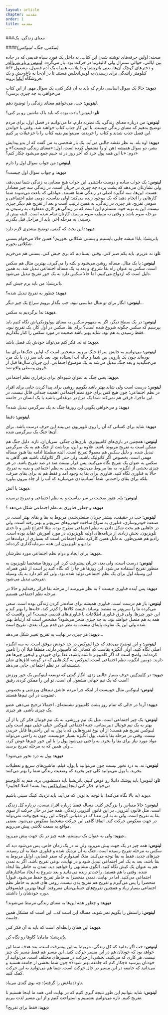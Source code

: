 ```yaml
---
layout: article
chapter: مقدمه
order: 1
title: مقدمه
---
```

###معنای زندگی، یک

####*(سکس، جنگ، لینوکس)*

صحنه: اولین جرقه‌های نوشته شدن این کتاب، به داخل یک فورد سیاه قدیمی که در جاده بین ایالتی، حوالی سنترال ولی کالیفرنیا در حرکت بود، باز می‌گردد. <abbr title="Linus Torvalds , Tove Torvalds ">لینوس و تاو توروالدز</abbr > و دخترهای کوچک آن‌ها، یعنی پاتریشیا و دانیلا، به همراه یک آدم فضول، مشغول ۵۶۴ کیلومتر رانندگی برای رسیدن به لوس‌آنجلس هستند تا در آن‌جا به باغ‌وحش و یک فروشگاه <abbr title="فروشگاه مشهور لوازم خانگی سوئدی">آیکیا</abbr> بروند. 

<div class="inside">

**دیوید:** حالا یک سوال اساسی دارم که باید به آن فکر کنی، یک سوال مهم. از این کتاب می‌خواهی به چه چیزی برسی؟

**لینوس:** خب، می‌خواهم معنای زندگی را توضیح دهم. 

**تاو:** لینوس! یادت بوده که باید باک  ماشین رو پر کنی؟

**لینوس:** من درباره معنای زندگی، یک نظریه دارم. ما می‌توانیم در فصل اول، برای مردم توضیح بدهیم که معنای زندگی چیست. با این کار جذب کتاب خواهند شد. وقتی با خواندن این فصل جذب شدند و کتاب را خریدند، می‌توانیم بقیه کتاب را با خزعبلات پر کنیم. 

**دیوید:** اوه بله. به نظر نقشه جالبی می‌آید. یک بار شخصی به من گفت که از بدو پیدایش بشر، دو سوال همیشه ذهن او را مشغول کرده است. اول: «معنای زندگی چیست؟» و دوم: «با این همه پول خرد که آخر روز در ته جیبم جمع می‌شود چکار کنم؟»

**لینوس:** من جواب سوال اول را دارم. 

**دیوید:** و جواب سوال اول چیست؟

**لینوس:** یک جواب ساده و دوست داشتنی. این جواب هیچ معنایی به زندگی شما نمی‌دهد، ولی نشان‌تان می‌دهد که پشت پرده چه چیزی در جریان است. در زندگی سه چیز معنادار هست. این‌ها، سه انگیزه اصلی در زندگی شما هستند. عواملی که باعث می‌شوند شما کارهایی را انجام دهید که یک موجود زنده می‌کند: اولی بقاست، دومی نظم اجتماعی و سومی تفریح. هر چیزی در زندگی، به همین ترتیب است و بعد از تفریح هم دیگر چیزی نیست. این به نوبه خود، مستلزم این است که در زندگی هر کاری معطوف به رسیدن به مرحله سوم باشد و وقتی به منطقه سوم برسید، کارتان تمام شده است. البته پیش از رسیدن به مرحله آخر، باید از مراحل قبل بگذرید.

**دیوید:** این بحث که گفتی‌، توضیح بیشتری لازم دارد.

*پاتریشیا:* بابا! میشه جایی بایستیم و بستنی شکلاتی بخوریم؟ همین حالا می‌خوام بستنی شکلاتی بخورم. 

**تاو:** نه عزیزم. باید یکم صبر کنی. وقتی ایستادیم که بری جیش کنی، بستنی هم می‌خریم.

**لینوس:** با یک مثال، مساله روشن می‌شود و نکته را می‌گیری. بهترین مثال هم سکس است. سکس به عنوان راه بقا شروع، و بعد به یک مساله اجتماعی تبدیل شد. به همین دلیل است که ازدواج می‌کنیم. اما حالا سکس دارد به یک جور تفریح تبدیل می‌شود. 

*پاتریشیا:* من باید برم جیش کنم.

**دیوید:** چطور به تفریح تبدیل شده؟

**لینوس:** انگار برای تو مثال مناسبی نبود. خب بگذار برویم سراغ یک چیز دیگر...

**دیوید:** نه! برگردیم به سکس.

**لینوس:** در یک سطح دیگر، اگر به مفهوم سکس به معنای بیولوژیکی‌اش نگاه کنیم باید بپرسیم که سکس چگونه شروع شده است؟ برای بقا. سکس در اول کار، یک تفریح نبود. فقط رسیدن به هم بود. شاید بهتر باشد صحبت در مورد سکس را کنار بگذاریم. 

**دیوید:** نه نه. فکر کنم می‌تواند خودش یک فصل باشد.

**لینوس:** می‌توانیم به جایش سراغ جنگ برویم. مشخص است که اولین جنگ‌ها برای بقا بوده‌اند چون یک یارویی بین شما و چاله آب ایستاده بود. بعد باید سر زن با یک مرد می‌جنگیدید و بعد جنگ تبدیل می‌شد به یک موضوع اجتماعی. این جریان سال‌ها قبل از قرون وسطی واقع شد. 

**دیوید:** یعنی جنگ به عنوان شیوه‌ای برای برقراری نظم اجتماعی.

**لینوس:** درست است ولی شاید بهتر باشد بگوییم روشی برای پیدا کردن جایی برای افراد در نظم اجتماعی؛ چون هیچ کس برای خودِ نظم اجتماعی اهمیت چندانی قائل نیست. در این ماجرا، فرقی هم نمی‌کند شما یک مرغ در مرغدانی باشید یا یک انسان در جامعه. 

**دیوید:** و می‌خواهی بگویی این روزها جنگ به یک سرگرمی تبدیل شده؟

**لینوس:** دقیقا.

**دیوید:** شاید برای کسانی که آن را روی تلویزیون می‌بینند این حرف درست باشد. برای آن‌ها جنگ یک سرگرمی شده. 

**لینوس:** همچنین در بازی‌های کامپیوتری. بازی‌های جنگی. سی‌ان‌ان. تازه، دلیل جنگ هم ممکن است به تفریح مربوط باشد. علاوه بر این، برداشت از جنگ هم به یک سرگرمی تبدیل شده. و دلیل سکس هم معمولا تفریح است. البته مطمئنا ادامه بقا هنوز مساله مهمی است، بخصوص اگر کاتولیک باشید. ولی حتی اگر کاتولیک باشید هم، گاهی به سکس به عنوان یک تفریح نگاه می‌کنید. پس قرار نیست صد در صد تفریح باشد. در هر چیزی بخشی از انگیزه، به بقا مربوط می‌شود، بخشی به نظم اجتماعی و بقیه به تفریح. حالا به فناوری نگاه کنید. فناوری برای بقا به وجود آمد و فقط هم نه برای بقای صرف، بلکه برای بقای راحت‌تر. شما آسیاب‌بادی می‌سازید که آب را از چاه بیرون بیاورد. 

**دیوید:** یا آتش.

**لینوس:** بله. هنوز صحبت بر سر بقاست و به نظم اجتماعی و تفریح نرسیده. 

**دیوید:** و چطور فناوری به نظم اجتماعی شکل می‌دهد ؟

**لینوس:** خب در حقیقت، بیشتر جریان صنعتی‌شدن مربوط به بقا و بقای بهتر است. در صنعت خودروسازی، فناوری به سراغ ساخت خودروهای سریع‌تر و بهتر رفته است. ولی در جاهایی هم بحث شکل دادن به نظم اجتماعی مطرح بوده. مثلا اختراع تلفن و تا حدی تلویزیون. بخش زیادی از برنامه‌های اولیه تلویزیون، در مورد آموزش‌ عقاید بوده است. رادیو هم همین‌طور. به دلیل همین کارکرد نظم اجتماعی است که بسیاری از دولت‌ها در رادیو و تلویزیون  این همه سرمایه‌گذاری کرده‌اند. 

**دیوید:** برای ایجاد و دوام نظم اجتماعی مورد نظرشان...

**لینوس:** درست است، ولی بعد، جریان پیشرفت کرد. این روزها مشخصا تلویزیون به منظور تفریح استفاده می‌شود. این روزها هر جا را که نگاه کنید پر است از تلفن همراه. این وسیله اول برای یک نظم اجتماعی تولید شده بود، ولی کم کم دارد به یک وسیله تفریحی تبدیل می‌شود. 

**دیوید:** پس آینده فناوری چیست ؟ به نظر می‌رسد از مرحله بقا فراتر رفته‌ایم و حالا در مرحله نظم اجتماعی هستیم.

**لینوس:** باز هم درست است. فناوری همیشه برای ساده‌تر کردن زندگی بوده است. سعی می‌کرده ما را سریع‌تر به مقصد برساند، قیمت کالاها را کم‌تر کند، خانه‌ها را بهتر کند و این جور چیزها. ولی فرق فناوری اطلاعات با فناوری‌های قدیمی چیست؟ این واقعیت که همه به هم متصل خواهند بود، به چه چیزی منجر می‌شود؟ مشخص است که ارتباط بهتر شده ولی این یک تفاوت پایه‌ای نیست. به نظر من قدم بزرگ بعدی، تفریح است. 

**دیوید:** هر چیزی در نهایت به تفریح تغییر شکل می‌دهد...

**لینوس:** و این توضیح می‌دهد که چرا لینوکس در حد خودش موفق است. به سه انگیزه اصلی نگاه کنید. اولی انگیزه بقاست که کسانی که کامپیوتر دارند، منطقا قبلا آن را تامین کرده‌اند. واضح است که اگر کامپیوتر داشته باشید، غذا برای خوردن و اینجور چیزها هم دارید. دومین انگیزه، نظم اجتماعی است. لینوکس به گیک‌هایی که در گوشه اتاق‌های شان نشسته‌اند، در نظم اجتماعی جایی می‌دهد. 

**دیوید:** در <abbr title="COMDEX بعد از سبیت بزرگترین نمایشگاه کامپیوتری بود که تا سال ۲۰۰۳ هر ساله در لاس‌وگاس برگزار می‌شد.">کامدکس</abbr > حرف بسیار جالبی زدی. انگار گفتی که توسعه لینوکس یک جور ورزش است که یک تیم جهانی مشغول آن است. تو این را ممکن کردی رفیق!

**لینوس:** لینوکس مثال خوبیست از اینکه چرا مردم عاشق تیم‌های ورزشی و بخصوص عضویت در این تیم‌ها هستند. 

**دیوید:** آره!‌ در حالی که تمام روز پشت کامپیوتر نشسته‌ای، احتمالا ترجیح می‌دهی عضو یک چیزی باشی. هر چیزی. 

**لینوس:** یک چیز اجتماعی است، مثل یک تیم ورزشی. به یک تیم فوتبال فکر کن یا از آن بهتر به یک تیم فوتبال دبیرستانی. جنبه اجتماعی لینوکس خیلی خیلی مهم است ولی لینوکس تفریح هم هست؛ از آن نوع تفریح‌هایی که با پول به این راحتی‌ها قابل خریدن نیست. وقتی در مرحله بقا باشید، پول انگیزه بسیار خوبیست، چون به راحتی می‌تواند مواد مورد نیاز برای بقا را بخرد. به راحتی می‌شود پول را با این جور چیزها عوض کرد، ولی همین که به مرحله تفریح برسید...

**دیوید:** پول به درد نخور می‌شود؟

**لینوس:** نه. به درد نخور نیست چون می‌توانید با پول، فیلم، ماشین‌های سریع و تعطیلات بخرید. با پول می‌توانید کلی چیز بخرید که وضعیت زندگی شما را بهتر می‌کنند. 

**تاو:** لینوس! باید پوشک دانیلا رو عوض کنیم. پاتریشیا باید دستشویی بره. منم یه کاپوچینو می‌خوام. فکر کنی اینجا <abbr title="یک فروشگاه زنجیره‌ای قهوه">استارباکس</abbr > پیدا بشه؟ اصلا کجاییم؟ 

دیوید (به بالا نگاه می‌کند): با توجه به بویی که می‌آید، باید نزدیک کینگ سیتی باشیم. 

**لینوس:** حالا مقیاس را بزرگ‌تر کنید. مساله فقط درباره افراد نیست،‌ درباره کل زندگی است. مثل قانون آنتروپی. در این قانون آنتروپی زندگی، همه چیز در حال حرکت از سوی بقا به تفریح است، ولی نه به این معنا که در مقیاس کوچک، این روند هیچ وقت نمی‌تواند در جهت معکوس حرکت کند. اتفاقا گاهی این حرکت مشخصا معکوس می‌شود. بعضی مواقع به سمت تلاشی پیش می‌رویم.

**دیوید:** ولی به عنوان یک سیستم، همه چیز در یک جهت پیش می‌رود...

**لینوس:** همه چیز در یک جهت پیش می‌رود ولی نه در یک زمان خاص. پس می‌شود دید که سکس به مرحله تفریح رسیده است، جنگ به آن نزدیک شده و فناوری عملا به آن رسیده. چیزهای جدید، فقط به بقا توجه می‌کنند. مثلا، امیدوارم که سفر فضایی، اوایل مربوط به بقا باشد، بعد به یک امر اجتماعی تبدیل شود و در نهایت، نوعی تفریح باشد. اگر به تمدن هم به عنوان یک کیش نگاه کنید، الگوی مشابهی را خواهید دید. تمدن به خاطر بقا ایجاد شده. وقتی با هم هستید، راحت‌تر زنده می‌مانید و بعد شروع به ایجاد ساختارهای اجتماعی می‌کنید. اما در نهایت، تمدن منحصرا به خاطر تفریح حفظ می‌شود. قبول! منحصرا را پس می‌گیرم و تفریح هم تفریح بدی نیست. رومی های قدیم به خاطر نظم اجتماعی بسیار زیاد و همچنین تفریح‌های حسابی‌شان معروفند. آن‌ها بهترین فیلسوفان دوره خودشان را داشتند. 

**دیوید:** و چطور همه این‌ها به معنای زندگی مرتبط می‌شوند؟

**لینوس:** راستش را بگویم نمی‌شوند. مساله این است که... این است که مشکل همین جاست.

**دیوید:** این همان رابطه‌ای است که باید به آن فکر کنی. 

*پاتریشیا:* مامان! گاوها رو نگاه کن.

**لینوس:** خب اگر بدانید که کل زندگی، مربوط به این پیشرفت است، بعد هدف شما این خواهد بود که خودتان هم در این مسیر حرکت کنید. این مسیر هم فقط مسیر یک چیز نیست. هر کاری که می‌کنید، بخشی از حرکت در مسیرهای مختلف است. می‌توانید از خودتان بپرسید «چکار کنم که جامعه بهتر شود؟» چون شما بخشی از جامعه هستید و می‌‌دانید که جامعه در این مسیر در حال حرکت است. شما هم می‌توانید به این حرکت کمک کنید. 

تاو (دماغش را گرفته): چه بوی گندی می‌یاد.

**لینوس:** شاید بتوانیم این طور نتیجه گیری کنیم که در نهایت امر، همه ما اینجا هستیم تا تفریح کنیم. تازه می‌توانیم بنشینیم و استراحت کنیم و از این مسیر لذت ببریم. 

**دیوید:** فقط برای تفریح؟

</div >

